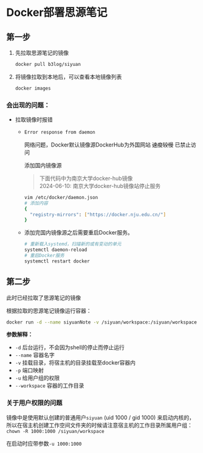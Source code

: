 # Docker部署思源笔记

## 第一步

1. 先拉取思源笔记的镜像

    ```sh
    docker pull b3log/siyuan
    ```

2. 将镜像拉取到本地后，可以查看本地镜像列表

    ```sh
    docker images
    ```

### 会出现的问题：

* 拉取镜像时报错

  * ```sh
    Error response from daemon
    ```

    网络问题，Docker默认镜像源DockerHub为外国网站 ~~速度较慢~~ 已禁止访问

    添加国内镜像源
    
    > 下面代码中为南京大学docker-hub镜像  
    2024-06-10: 南京大学docker-hub镜像站停止服务

    ```sh
    vim /etc/docker/daemon.json
    # 添加内容
    {
      "registry-mirrors": ["https://docker.nju.edu.cn/"]
    }
    ```
    
  * 添加完国内镜像源之后需要重启Docker服务。

    ```sh
    # 重新载入systemd，扫描新的或有变动的单元
    systemctl daemon-reload
    # 重启Docker服务
    systemctl restart docker
    ```

## 第二步

此时已经拉取了思源笔记的镜像

根据拉取的思源笔记镜像运行容器：

```sh
docker run -d --name siyuanNote -v /siyuan/workspace:/siyuan/workspace -p 6806:6806 -u 1000:1000 b3log/siyuan --workspace=/siyuan/workspace
```

**参数解释：**

* `-d` 后台运行，不会因为shell的停止而停止运行
* `--name` 容器名字
* `-v` 挂载目录，将宿主机的目录挂载至docker容器内
* `-p` 端口映射
* `-u` 给用户组的权限
* `--workspace` 容器的工作目录

### 关于用户权限的问题

镜像中是使用默认创建的普通用户`siyuan` (uid 1000 / gid 1000) 来启动内核的，所以在宿主机创建工作空间文件夹的时候请注意宿主机的工作目录所属用户组：`chown -R 1000:1000 /siyuan/workspace`

在启动时应带参数`-u 1000:1000`
